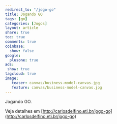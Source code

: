 ```yaml
---
redirect_to: "/jogo-go"
title: Jogando GO
tags: [go]
categories: [Jogos]
layout: article
share: true
toc: true
comments: true
coinbase:
  show: false
google:
  plusone: true
ads:
 show: true
tagcloud: true
image:
   teaser: canvas/business-model-canvas.jpg
   feature: canvas/business-model-canvas.jpg
---
```


Jogando GO.

<!--more-->

Veja detalhes em [http://carlosdelfino.eti.br/jogo-go](http://carlosdelfino.eti.br/jogo-go)